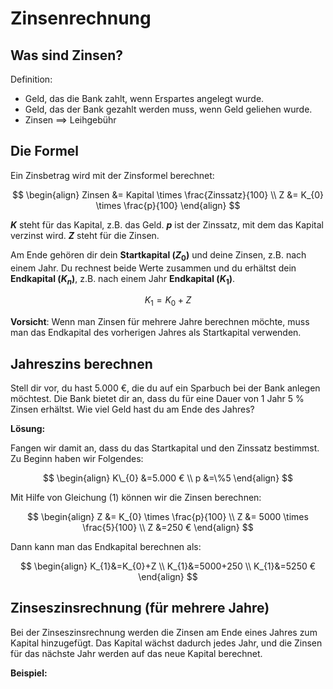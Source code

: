 # Zinsenrechnung

## Was sind Zinsen?

Definition:

- Geld, das die Bank zahlt, wenn Erspartes angelegt wurde.
- Geld, das der Bank gezahlt werden muss, wenn Geld geliehen wurde.
- Zinsen ==> Leihgebühr

## Die Formel

Ein Zinsbetrag wird mit der Zinsformel berechnet:

$$
\begin{align}
Zinsen &= Kapital \times \frac{Zinssatz}{100} \\
Z &= K_{0} \times \frac{p}{100}
\end{align}
$$

**$K$** steht für das Kapital, z.B. das Geld. **$p$** ist der Zinssatz, mit dem das Kapital verzinst wird. **$Z$** steht für die Zinsen.

Am Ende gehören dir dein **Startkapital ($Z_{0}$)** und deine Zinsen, z.B. nach einem Jahr. Du rechnest beide Werte zusammen und du erhältst dein **Endkapital ($K_{n}$)**, z.B. nach einem Jahr **Endkapital ($K_{1}$)**.

$$
K_{1}=K_{0}+Z
$$

**Vorsicht**: Wenn man Zinsen für mehrere Jahre berechnen möchte, muss man das Endkapital des vorherigen Jahres als Startkapital verwenden.

## Jahreszins berechnen

Stell dir vor, du hast 5.000 €, die du auf ein Sparbuch bei der Bank anlegen möchtest. Die Bank bietet dir an, dass du für eine Dauer von 1 Jahr 5 % Zinsen erhältst. Wie viel Geld hast du am Ende des Jahres?

**Lösung:**

Fangen wir damit an, dass du das Startkapital und den Zinssatz bestimmst. Zu Beginn haben wir Folgendes:

$$
\begin{align}
K\_{0} &=5.000 € \\
p &=\%5
\end{align}
$$

Mit Hilfe von Gleichung (1) können wir die Zinsen berechnen:

$$
\begin{align}
Z &= K_{0} \times \frac{p}{100} \\
Z &= 5000 \times \frac{5}{100} \\
Z &=250 €
\end{align}
$$

Dann kann man das Endkapital berechnen als:

$$
\begin{align}
K_{1}&=K_{0}+Z \\
K_{1}&=5000+250 \\
K_{1}&=5250 €
\end{align}
$$

## Zinseszinsrechnung (für mehrere Jahre)

Bei der Zinseszinsrechnung werden die Zinsen am Ende eines Jahres zum Kapital hinzugefügt. Das Kapital wächst dadurch jedes Jahr, und die Zinsen für das nächste Jahr werden auf das neue Kapital berechnet.

**Beispiel:**
